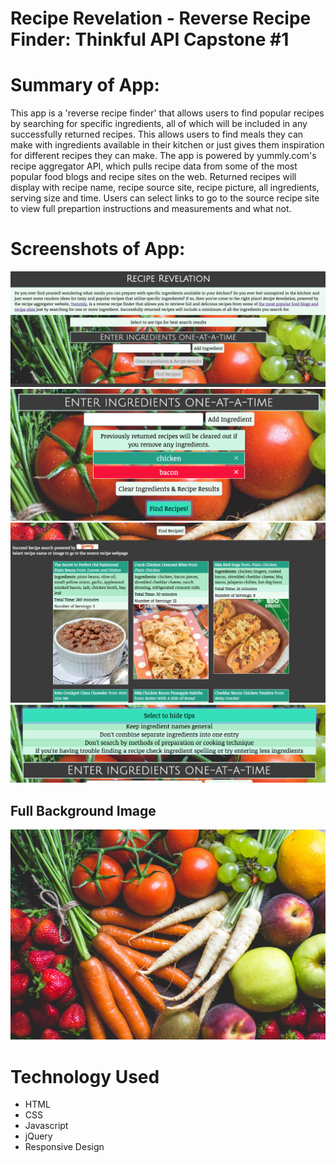 # Recipe Revelation - Reverse Recipe Finder: Thinkful API Capstone #1

# Summary of App:
This app is a 'reverse recipe finder' that allows users to find popular recipes by searching for specific ingredients, all of which will be included in any successfully returned recipes. This allows users to find meals they can make with ingredients available in their kitchen or just gives them inspiration for different recipes they can make. The app is powered by yummly.com's recipe aggregator API, which pulls recipe data from some of the most popular food blogs and recipe sites on the web. Returned recipes will display with recipe name, recipe source site, recipe picture, all ingredients, serving size and time. Users can select links to go to the source recipe site to view full prepartion instructions and measurements and what not.  

# Screenshots of App:
![alt text](images/screenShot_MainSearch.png "Main view of home page")
![alt text](images/screenShot_Ingredients.png "Ingredient list to search for")
![alt text](images/screenShot_recipes.png "Returned recipes")
![alt text](images/screenShot_Tips.png "Tips for best search results")

## Full Background Image
![alt text](images/freshFood.jpg)

# Technology Used
- HTML
- CSS
- Javascript
- jQuery
- Responsive Design
